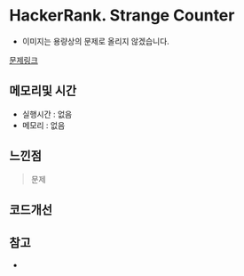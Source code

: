 # HackerRank. Strange Counter

* 이미지는 용량상의 문제로 올리지 않겠습니다.

[문제링크](https://www.hackerrank.com/challenges/strange-code/problem)

## 메모리및 시간
* 실행시간 : 없음 
* 메모리 : 없음 


## 느낀점
> 문제  

## 코드개선 


## 참고
* 


